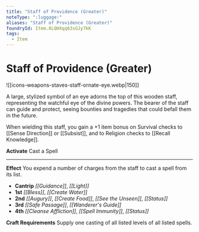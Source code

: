 ```yaml
---
title: "Staff of Providence (Greater)"
noteType: ":luggage:"
aliases: "Staff of Providence (Greater)"
foundryId: Item.8LQHXqq63sGJy7kK
tags:
  - Item
---
```


# Staff of Providence (Greater)
![[icons-weapons-staves-staff-ornate-eye.webp|150]]

A large, stylized symbol of an eye adorns the top of this wooden staff, representing the watchful eye of the divine powers. The bearer of the staff can guide and protect, seeing bounties and tragedies that could befall them in the future.

When wielding this staff, you gain a +1 item bonus on Survival checks to [[Sense Direction]] or [[Subsist]], and to Religion checks to [[Recall Knowledge]].

**Activate** Cast a Spell

* * *

**Effect** You expend a number of charges from the staff to cast a spell from its list.

*   **Cantrip** _[[Guidance]]_, _[[Light]]_
*   **1st** _[[Bless]]_, _[[Create Water]]_
*   **2nd** _[[Augury]]_, _[[Create Food]]_, _[[See the Unseen]]_, _[[Status]]_
*   **3rd** _[[Safe Passage]]_, _[[Wanderer's Guide]]_
*   **4th** _[[Cleanse Affliction]]_, _[[Spell Immunity]]_, _[[Status]]_

**Craft Requirements** Supply one casting of all listed levels of all listed spells.
